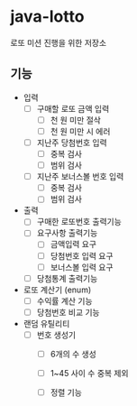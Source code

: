 # java-lotto
로또 미션 진행을 위한 저장소

## 기능
- 입력
    - [ ] 구매할 로또 금액 입력
        - [ ] 천 원 미만 절삭
        - [ ] 천 원 미만 시 에러
    - [ ] 지난주 당첨번호 입력
        - [ ] 중복 검사
        - [ ] 범위 검사
    - [ ] 지난주 보너스볼 번호 입력
        - [ ] 중복 검사
        - [ ] 범위 검사
    
- 출력
    - [ ] 구매한 로또번호 출력기능
    - [ ] 요구사항 출력기능
        - [ ] 금액입력 요구
        - [ ] 당첨번호 입력 요구
        - [ ] 보너스볼 입력 요구
    - [ ] 당첨통계 출력기능
    
- 로또 계산기 (enum)
    - [ ] 수익률 계산 기능
    - [ ] 당첨번호 비교 기능
    
- 랜덤 유틸리티
    - [ ] 번호 생성기
        - [ ] 6개의 수 생성
        - [ ] 1~45 사이 수 중복 제외
        - [ ] 정렬 기능
    